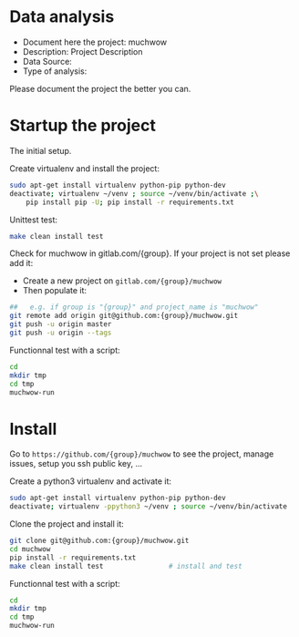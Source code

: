 # Data analysis
- Document here the project: muchwow
- Description: Project Description
- Data Source:
- Type of analysis:

Please document the project the better you can.

# Startup the project

The initial setup.

Create virtualenv and install the project:
```bash
sudo apt-get install virtualenv python-pip python-dev
deactivate; virtualenv ~/venv ; source ~/venv/bin/activate ;\
    pip install pip -U; pip install -r requirements.txt
```

Unittest test:
```bash
make clean install test
```

Check for muchwow in gitlab.com/{group}.
If your project is not set please add it:

- Create a new project on `gitlab.com/{group}/muchwow`
- Then populate it:

```bash
##   e.g. if group is "{group}" and project_name is "muchwow"
git remote add origin git@github.com:{group}/muchwow.git
git push -u origin master
git push -u origin --tags
```

Functionnal test with a script:

```bash
cd
mkdir tmp
cd tmp
muchwow-run
```

# Install

Go to `https://github.com/{group}/muchwow` to see the project, manage issues,
setup you ssh public key, ...

Create a python3 virtualenv and activate it:

```bash
sudo apt-get install virtualenv python-pip python-dev
deactivate; virtualenv -ppython3 ~/venv ; source ~/venv/bin/activate
```

Clone the project and install it:

```bash
git clone git@github.com:{group}/muchwow.git
cd muchwow
pip install -r requirements.txt
make clean install test                # install and test
```
Functionnal test with a script:

```bash
cd
mkdir tmp
cd tmp
muchwow-run
```
